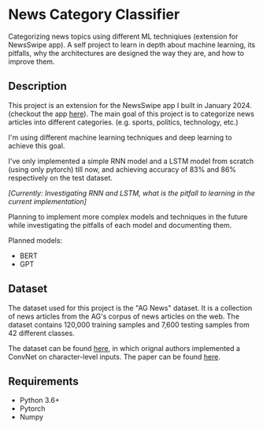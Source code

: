 # News Category Classifier
 Categorizing news topics using different ML techniqiues (extension for NewsSwipe app). A self project to learn in depth about machine learning, its pitfalls, why the architectures are designed the way they are, and how to improve them.

## Description
This project is an extension for the NewsSwipe app I built in January 2024. (checkout the app [here](https://appetize.io/app/bi3tse7tgin6xi63n46ywxikrq?device=iphone14pro&osVersion=17.2)). The main goal of this project is to categorize news articles into different categories. (e.g. sports, politics, technology, etc.) 


I'm using different machine learning techniques and deep learning to achieve this goal. 

I've only implemented a simple RNN model and a LSTM model from scratch (using only pytorch) till now, and achieving accuracy of 83% and 86% respectively on the test dataset.

*[Currently: Investigating RNN and LSTM, what is the pitfall to learning in the current implementation]*

Planning to implement more complex models and techniques in the future while investigating the pitfalls of each model and documenting them.

Planned models:
- BERT
- GPT

## Dataset

The dataset used for this project is the "AG News" dataset. It is a collection of news articles from the AG's corpus of news articles on the web. The dataset contains 120,000 training samples and 7,600 testing samples from 42 different classes. 

The dataset can be found [here](https://www.kaggle.com/amananandrai/ag-news-classification-dataset), in which orignal authors implemented a ConvNet on character-level inputs. The paper can be found [here](https://papers.nips.cc/paper_files/paper/2015/file/250cf8b51c773f3f8dc8b4be867a9a02-Paper.pdf).

## Requirements
- Python 3.6+
- Pytorch
- Numpy


